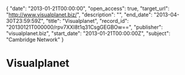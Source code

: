 {
  "date": "2013-01-21T00:00:00", 
  "open_access": true, 
  "target_url": "http://www.visualplanet.biz/", 
  "description": "", 
  "end_date": "2013-04-30T23:59:59Z", 
  "title": "Visualplanet", 
  "record_id": "20130121T000000/rpv7XXI8t1q31CsgGEGBOw==", 
  "publisher": "visualplanet.biz", 
  "start_date": "2013-01-21T00:00:00Z", 
  "subject": "Cambridge Network"
}

# Visualplanet

